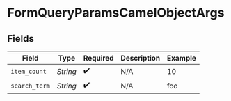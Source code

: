 # FormQueryParamsCamelObjectArgs


## Fields

| Field              | Type               | Required           | Description        | Example            |
| ------------------ | ------------------ | ------------------ | ------------------ | ------------------ |
| `item_count`       | *String*           | :heavy_check_mark: | N/A                | 10                 |
| `search_term`      | *String*           | :heavy_check_mark: | N/A                | foo                |